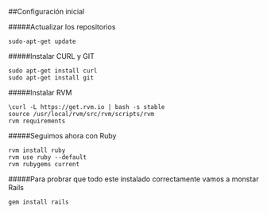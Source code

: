 ##Configuración inicial

#####Actualizar los repositorios

    sudo-apt-get update

#####Instalar CURL y GIT

    sudo apt-get install curl
    sudo apt-get install git

#####Instalar RVM

    \curl -L https://get.rvm.io | bash -s stable
    source /usr/local/rvm/src/rvm/scripts/rvm
    rvm requirements

#####Seguimos ahora con Ruby

    rvm install ruby
    rvm use ruby --default
    rvm rubygems current

#####Para probrar que todo este instalado correctamente vamos a monstar Rails

    gem install rails
